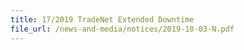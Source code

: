 ```yaml
---
title: 17/2019 TradeNet Extended Downtime  
file_url: /news-and-media/notices/2019-10-03-N.pdf
---
```

